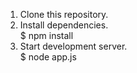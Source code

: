 1. Clone this repository.  
2. Install dependencies.  
 $ npm install    
3. Start development server.  
 $ node app.js  
 
